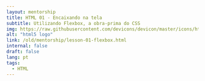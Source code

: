 ```yaml
---
layout: mentorship
title: HTML 01 - Encaixando na tela
subtitle: Utilizando Flexbox, a obra-prima do CSS
img: https://raw.githubusercontent.com/devicons/devicon/master/icons/html5/html5-original.svg
alt: "html5 logo"
link: /old/mentorship/lesson-01-flexbox.html
internal: false
draft: false
lang: pt
tags:
  - HTML
---
```

